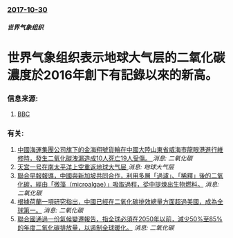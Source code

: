 ### [2017-10-30](/news/2017/10/30/index.md)

##### 世界气象组织
# 世界气象组织表示地球大气层的二氧化碳濃度於2016年創下有記錄以來的新高。 




### 信息来源:

1. [BBC](http://www.bbc.com/news/science-environment-41778089)

### 有关:

1. [中國海運集團公司旗下的金海翔號貨輪在中國大陸山東省威海市龍眼港進行維修時，發生二氧化碳洩漏造成10人死亡19人受傷。 ](/news/2019/05/25/中國海運集團公司旗下的金海翔號貨輪在中國大陸山東省威海市龍眼港進行維修時-發生二氧化碳洩漏造成10人死亡19人受傷.md) _消息: 二氧化碳_
2. [天宫一号在南太平洋上空重返地球大气层 ](/news/2018/04/2/天宫一号在南太平洋上空重返地球大气层.md) _消息: 地球大气层_
3. [ 聯合早報報導，中國與新加坡共同合作，利用多層「過濾」、「稀釋」後的二氧化碳，經由「微藻（microalgae）」吸取過程，從中提煉出生物燃料。](/news/2011/06/14/聯合早報報導-中國與新加坡共同合作-利用多層-過濾-稀釋-後的二氧化碳-經由-微藻-microalgae-吸取過.md) _消息: 二氧化碳_
4. [根據荷蘭一項研究指出，中國已經在二氧化碳排效總量方面超過美國，成為全球第一。](/news/2007/06/20/根據荷蘭一項研究指出-中國已經在二氧化碳排效總量方面超過美國-成為全球第一.md) _消息: 二氧化碳_
5. [聯合國通過一份氣候變遷報告，指全球必須在2050年以前，減少50%至85%的年度二氧化碳排放量，以遏制全球暖化。](/news/2007/05/4/聯合國通過一份氣候變遷報告-指全球必須在2050年以前-減少50-至85-的年度二氧化碳排放量-以遏制全球暖化.md) _消息: 二氧化碳_
